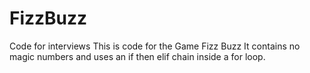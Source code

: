 # FizzBuzz
Code for interviews
This is code for the Game Fizz Buzz
It contains no magic numbers and 
uses an if then elif chain inside a for loop.
